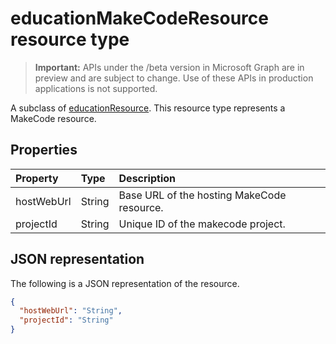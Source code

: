 # educationMakeCodeResource resource type

> **Important:** APIs under the /beta version in Microsoft Graph are in preview and are subject to change. Use of these APIs in production applications is not supported.

A subclass of [educationResource](educationresource.md). This resource type represents a MakeCode resource.  

## Properties
| Property	   | Type	|Description|
|:---------------|:--------|:----------|
|hostWebUrl|String|Base URL of the hosting MakeCode resource.|
|projectId|String|Unique ID of the makecode project. |

## JSON representation

The following is a JSON representation of the resource.

<!-- {
  "blockType": "resource",
  "optionalProperties": [

  ],
  "@odata.type": "microsoft.graph.educationMaekCodeResource"
}-->

```json
{
  "hostWebUrl": "String",
  "projectId": "String"
}

```

<!-- uuid: 23593ab5-ff80-4caa-af80-84352dae1f77
2019-09-24 14:57:30 UTC -->
<!-- {
  "type": "#page.annotation",
  "description": "educationMakeCodeResource resource",
  "keywords": "",
  "section": "documentation",
  "tocPath": ""
}-->